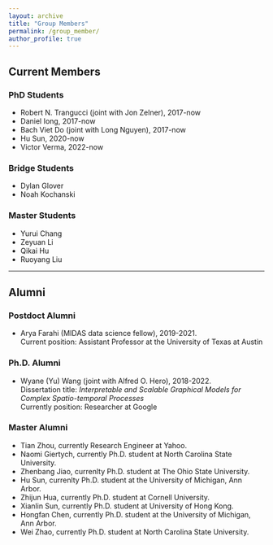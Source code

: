 ```yaml
---
layout: archive
title: "Group Members"
permalink: /group_member/
author_profile: true 
---
```

## Current Members
### PhD Students 
* Robert N. Trangucci (joint with Jon Zelner), 2017-now
* Daniel Iong, 2017-now
* Bach Viet Do (joint with Long Nguyen), 2017-now
* Hu Sun, 2020-now
* Victor Verma, 2022-now

### Bridge Students
* Dylan Glover
* Noah Kochanski

### Master Students
* Yurui Chang
* Zeyuan Li
* Qikai Hu
* Ruoyang Liu

---
## Alumni
### Postdoct Alumni
* Arya Farahi (MIDAS data science fellow), 2019-2021.  
  Current position: Assistant Professor at the University of Texas at Austin
  
### Ph.D. Alumni 
* Wyane (Yu) Wang (joint with Alfred O. Hero), 2018-2022.  
  Dissertation title: *Interpretable and Scalable Graphical Models for Complex Spatio-temporal Processes*  
  Currently position: Researcher at Google


### Master Alumni

* Tian Zhou, currently Research Engineer at Yahoo.
* Naomi Giertych, currently Ph.D. student at North Carolina State University.
* Zhenbang Jiao, currenlty Ph.D. student at The Ohio State University.
* Hu Sun, currenlty Ph.D. student at the University of Michigan, Ann Arbor.
* Zhijun Hua, currently Ph.D. student at Cornell University.
* Xianlin Sun, currently Ph.D. student at University of Hong Kong.
* Hongfan Chen, currently Ph.D. student at the University of Michigan, Ann Arbor.
* Wei Zhao, currently Ph.D. student at North Carolina State University.
